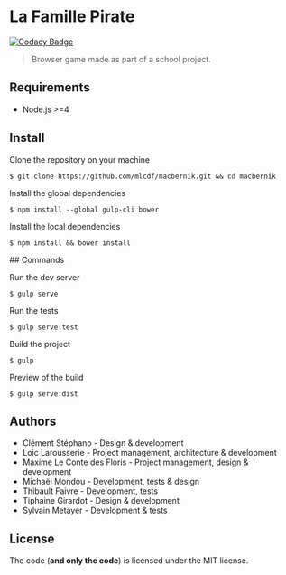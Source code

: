 # La Famille Pirate

[![Codacy Badge](https://api.codacy.com/project/badge/Grade/3b9b5e1fb7a241ee890636ef5ddd8fe8)](https://www.codacy.com/app/mlcdf/macbernik?utm_source=github.com&utm_medium=referral&utm_content=mlcdf/macbernik&utm_campaign=badger)

> Browser game made as part of a school project.

## Requirements

- Node.js >=4

## Install

Clone the repository on your machine
```console
$ git clone https://github.com/mlcdf/macbernik.git && cd macbernik
```

Install the global dependencies
```console
$ npm install --global gulp-cli bower
```

Install the local dependencies
```console
$ npm install && bower install
```

## Commands

Run the dev server
```console
$ gulp serve
```

Run the tests
```console
$ gulp serve:test
```

Build the project
```console
$ gulp
```

Preview of the build
```console
$ gulp serve:dist
```


## Authors

- Clément Stéphano - Design & development
- Loic Larousserie - Project management, architecture & development
- Maxime Le Conte des Floris - Project management, design & development
- Michaël Mondou - Development, tests & design
- Thibault Faivre - Development, tests
- Tiphaine Girardot - Design & development
- Sylvain Metayer - Development & tests


## License

The code (**and only the code**) is licensed under the MIT license.
